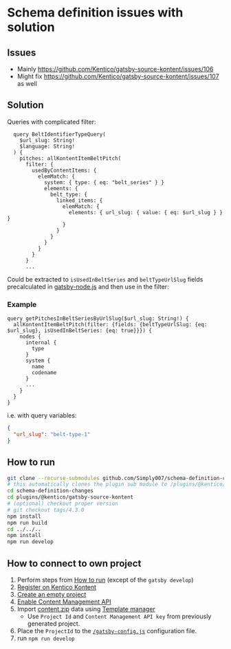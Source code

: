 # Schema definition issues with solution

## Issues

* Mainly https://github.com/Kentico/gatsby-source-kontent/issues/106
* Might fix https://github.com/Kentico/gatsby-source-kontent/issues/107 as well

## Solution

Queries with complicated filter:

```gql
  query BeltIdentifierTypeQuery(
    $url_slug: String!
    $language: String!
  ) {
    pitches: allKontentItemBeltPitch(
      filter: {
        usedByContentItems: {
          elemMatch: {
            system: { type: { eq: "belt_series" } }
            elements: {
              belt_type: {
                linked_items: {
                  elemMatch: {
                    elements: { url_slug: { value: { eq: $url_slug } } }
                  }
                }
              }
            }
          }
        }
      }
      ...
```

Could be extracted to `isUsedInBeltSeries` and `beltTypeUrlSlug` fields precalculated in [gatsby-node.js](gatsby-node.js) and then use in the filter: 

### Example

```gql
query getPitchesInBeltSeriesByUrlSlug($url_slug: String!) {
  allKontentItemBeltPitch(filter: {fields: {beltTypeUrlSlug: {eq: $url_slug}, isUsedInBeltSeries: {eq: true}}}) {
    nodes {
      internal {
        type
      }
      system {
        name
        codename
      }
      ...
    }
  }
}
```

i.e. with query variables:

```json
{
  "url_slug": "belt-type-1"
}
```

## How to run

```sh
git clone --recurse-submodules github.com/Simply007/schema-definition-changes
# this automatically clones the plugin sub module to /plugins/@kentico/gatsby-source-kontent
cd schema-definition-changes
cd plugins/@kentico/gatsby-source-kontent
# (optional) checkout proper version
# git checkout tags/4.3.0
npm install
npm run build
cd ../../..
npm install
npm run develop
```

## How to connect to own project

1. Perform steps from [How to run](#how-to-run) (except of the `gatsby develop`)
1. [Register on Kentico Kontent](http://app.kontent.ai)
1. [Create an empty project](https://docs.kontent.ai/tutorials/set-up-projects/manage-projects/creating-and-archiving-projects)
1. [Enable Content Management API](https://docs.kontent.ai/tutorials/set-up-projects/migrate-content/importing-to-kentico-kontent#a-enabling-the-api-for-your-project)
1. Import [content.zip](/content.zip) data using [Template manager](https://kentico.github.io/kontent-template-manager/import-from-file)
    * Use `Project Id` and `Content Management API key` from previously generated project.
1. Place the `ProjectId` to the  [`/gatsby-config.js`](/gatsby-config.js#L13) configuration file.
1. run `npm run develop`
